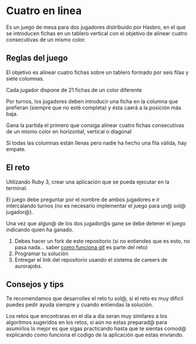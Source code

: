 # Cuatro en linea

Es un juego de mesa para dos jugadores distribuido por Hasbro, en el que se introducen fichas en un tablero vertical con el objetivo de alinear cuatro consecutivas de un mismo color.

## Reglas del juego

El objetivo es alinear cuatro fichas sobre un tablero formado por seis filas y siete columnas. 

Cada jugador dispone de 21 fichas de un color diferente

Por turnos, los jugadores deben introducir una ficha en la columna que prefieran (siempre que no esté completa) y ésta caerá a la posición más baja. 

Gana la partida el primero que consiga alinear cuatro fichas consecutivas de un mismo color en horizontal, vertical o diagonal

Si todas las columnas están llenas pero nadie ha hecho una fila válida, hay empate.

## El reto

Utilizando Ruby 3, crear una aplicación que se pueda ejecutar en la terminal. 

El juego debe preguntar por el nombre de ambos jugadores e ir intercalando turnos (no es necesario implementar el juego para un@ sol@ jugador@). 

Una vez que algun@ de los dos jugador@s gane se debe detener el juego indicando quien ha ganado.

1. Debes hacer un fork de este repositorio (si no entiendes que es esto, no pasa nada... saber [como funciona git](https://rogerdudler.github.io/git-guide/) es parte del reto) 
2. Programar tu solución
3. Entregar el link del repositorio usando el sistema de careers de aurorajobs.

## Consejos y tips

Te recomendamos que desarrolles el reto tu sol@, si el reto es muy dificil puedes pedir ayuda siempre y cuando entiendas la solución. 

Los retos que encontraras en el día a día seran muy similares a los algoritmos sugeridos en los retos, si aún no estas preparad@ para asumirlos lo mejor es que sigas practicando hasta que te sientas comod@ explicando como funciona el codigo de la aplicación que estas enviando.
